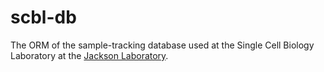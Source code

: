 # scbl-db

The ORM of the sample-tracking database used at the Single Cell Biology Laboratory at the [Jackson Laboratory](https://www.jax.org/).
